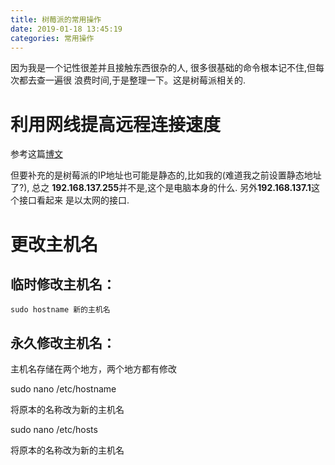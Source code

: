```yaml
---
title: 树莓派的常用操作
date: 2019-01-18 13:45:19
categories: 常用操作
---
```


<!-- TODO -->

因为我是一个记性很差并且接触东西很杂的人, 很多很基础的命令根本记不住,但每次都去查一遍很
浪费时间,于是整理一下。这是树莓派相关的.

# 利用网线提高远程连接速度

参考这篇[博文](https://www.linuxidc.com/Linux/2016-09/135474.htm)

但要补充的是树莓派的IP地址也可能是静态的,比如我的(难道我之前设置静态地址了?), 总之
**192.168.137.255**并不是,这个是电脑本身的什么. 另外**192.168.137.1**这个接口看起来
是以太网的接口.

# 更改主机名

## 临时修改主机名：

```
sudo hostname 新的主机名
```

## 永久修改主机名：

主机名存储在两个地方，两个地方都有修改

sudo nano /etc/hostname

将原本的名称改为新的主机名

sudo nano /etc/hosts

将原本的名称改为新的主机名